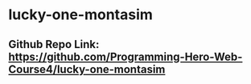 # lucky-one-montasim

## Github Repo Link: https://github.com/Programming-Hero-Web-Course4/lucky-one-montasim
